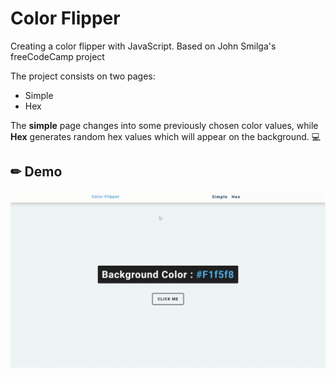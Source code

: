 # Color Flipper
 Creating a color flipper with JavaScript. Based on John Smilga's freeCodeCamp project
 
 The project consists on two pages: 
 <ul>
  <li>Simple</li>
  <li>Hex</li>
 </ul>
 
 The <strong>simple</strong> page changes into some previously chosen color values, while <strong>Hex</strong> generates random hex values which will appear on the background. 💻 
 
 ## ✏ Demo
 
 ![Color Flipper Demo](demo/colorFlipper.gif)
